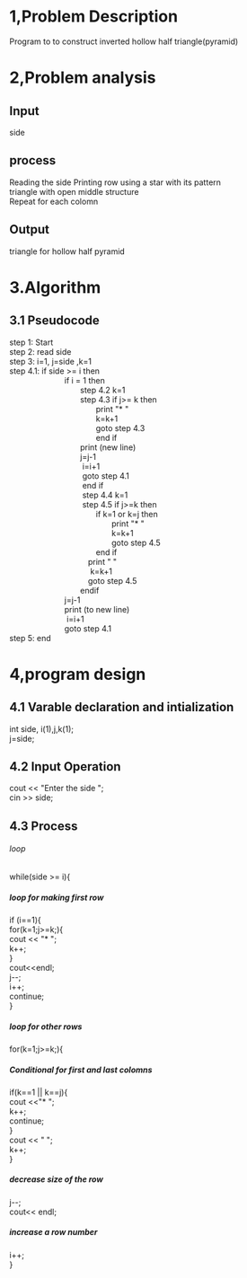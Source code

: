 # 1,Problem Description
Program to to construct inverted hollow half triangle(pyramid)
# 2,Problem analysis
## Input 
side
## process
Reading the side
Printing row using a star with its pattern</br>
triangle with open middle structure </br>
Repeat for each colomn 
## Output
triangle for hollow half pyramid 
# 3.Algorithm
## 3.1 Pseudocode
step 1: Start </br>
step 2: read side </br>
step 3: i=1, j=side ,k=1 </br>
step 4.1: if side >= i then </br>
&emsp;&emsp;&emsp;&emsp;&emsp;&emsp;&emsp;if i = 1 then </br>
&emsp;&emsp;&emsp;&emsp;&emsp;&emsp;&emsp;&emsp;&emsp;step 4.2 k=1 </br>
&emsp;&emsp;&emsp;&emsp;&emsp;&emsp;&emsp;&emsp;&emsp;step 4.3 if j>= k then </br>
&emsp;&emsp;&emsp;&emsp;&emsp;&emsp;&emsp;&emsp;&emsp;&emsp;&emsp;print "*  " </br>
&emsp;&emsp;&emsp;&emsp;&emsp;&emsp;&emsp;&emsp;&emsp;&emsp;&emsp;k=k+1 </br>
&emsp;&emsp;&emsp;&emsp;&emsp;&emsp;&emsp;&emsp;&emsp;&emsp;&emsp;goto step 4.3 </br>
&emsp;&emsp;&emsp;&emsp;&emsp;&emsp;&emsp;&emsp;&emsp;&emsp;&emsp;end if </br>
&emsp;&emsp;&emsp;&emsp;&emsp;&emsp;&emsp;&emsp;&emsp;print (new line) </br>
&emsp;&emsp;&emsp;&emsp;&emsp;&emsp;&emsp;&emsp;&emsp;j=j-1 </br>
&emsp;&emsp;&emsp;&emsp;&emsp;&emsp;&emsp;&emsp;&emsp; i=i+1 </br>
&emsp;&emsp;&emsp;&emsp;&emsp;&emsp;&emsp;&emsp;&emsp; goto step 4.1 </br>
&emsp;&emsp;&emsp;&emsp;&emsp;&emsp;&emsp;&emsp;&emsp; end if </br>
&emsp;&emsp;&emsp;&emsp;&emsp;&emsp;&emsp;&emsp;&emsp; step 4.4 k=1 </br>
&emsp;&emsp;&emsp;&emsp;&emsp;&emsp;&emsp;&emsp;&emsp; step 4.5 if j>=k then </br>
&emsp;&emsp;&emsp;&emsp;&emsp;&emsp;&emsp;&emsp;&emsp;&emsp;&emsp;if k=1 or k=j then  </br>
&emsp;&emsp;&emsp;&emsp;&emsp;&emsp;&emsp;&emsp;&emsp;&emsp;&emsp;&emsp;&emsp;print "*  " </br>
&emsp;&emsp;&emsp;&emsp;&emsp;&emsp;&emsp;&emsp;&emsp;&emsp;&emsp;&emsp;&emsp;k=k+1 </br>
&emsp;&emsp;&emsp;&emsp;&emsp;&emsp;&emsp;&emsp;&emsp;&emsp;&emsp;&emsp;&emsp;goto step 4.5 </br>
&emsp;&emsp;&emsp;&emsp;&emsp;&emsp;&emsp;&emsp;&emsp;&emsp;&emsp;end if </br>
&emsp;&emsp;&emsp;&emsp;&emsp;&emsp;&emsp;&emsp;&emsp;&emsp;print "   " </br>
&emsp;&emsp;&emsp;&emsp;&emsp;&emsp;&emsp;&emsp;&emsp;&emsp; k=k+1 </br>
&emsp;&emsp;&emsp;&emsp;&emsp;&emsp;&emsp;&emsp;&emsp;&emsp;goto step 4.5 </br>
&emsp;&emsp;&emsp;&emsp;&emsp;&emsp;&emsp;&emsp;&emsp;endif </br>
&emsp;&emsp;&emsp;&emsp;&emsp;&emsp;&emsp;j=j-1 </br>
&emsp;&emsp;&emsp;&emsp;&emsp;&emsp;&emsp;print (to new line) </br>
&emsp;&emsp;&emsp;&emsp;&emsp;&emsp;&emsp; i=i+1 </br>
&emsp;&emsp;&emsp;&emsp;&emsp;&emsp;&emsp;goto step 4.1 </br>
step 5: end
# 4,program design
## 4.1 Varable declaration and intialization
int side, i(1),j,k(1); </br>
j=side;
## 4.2 Input Operation
cout << "Enter the side "; </br>
cin >> side;
## 4.3 Process
###### loop
while(side >= i){
##### loop for making first row 
if (i==1){</br>
for(k=1;j>=k;){</br>
    cout << "*  ";</br>
    k++;</br>
    }</br>
cout<<endl;</br>
j--;</br>
i++;</br>
continue;</br>
}
##### loop for other rows
for(k=1;j>=k;){
##### Conditional for first and last colomns
if(k==1 || k==j){</br>
cout <<"*  ";</br>
k++;</br>
continue;</br>
}</br>
cout << "   ";</br>
k++;</br>
}</br>
##### decrease size of the row
j--;</br>
cout<< endl;
##### increase a row number
i++; </br>
}


